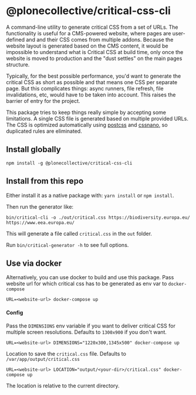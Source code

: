 # @plonecollective/critical-css-cli

A command-line utility to generate critical CSS from a set of URLs. The
functionality is useful for a CMS-powered website, where pages are user-defined
and and their CSS comes from multiple addons. Because the website layout is
generated based on the CMS content, it would be impossible to understand what
is Critical CSS at build time, only once the website is moved to production and
the "dust settles" on the main pages structure.

Typically, for the best possible performance, you'd want to generate the
critical CSS as short as possible and that means one CSS per separate page.
But this complicates things: async runners, file refresh, file invalidations,
etc, would have to be taken into account. This raises the barrier of entry for
the project.

This package tries to keep things really simple by accepting some limitations.
A single CSS file is generated based on multiple provided URLs. The CSS is
optimized automatically using [postcss](https://postcss.org/) and
[cssnano](https://cssnano.co/), so duplicated rules are eliminated.

## Install globally

```
npm install -g @plonecollective/critical-css-cli
```

## Install from this repo

Either install it as a native package with: `yarn install` or `npm install`.

Then run the generator like:

```
bin/critical-cli -o ./out/critical.css https://biodiversity.europa.eu/ https://www.eea.europa.eu/
```

This will generate a file called `critical.css` in the `out` folder.

Run `bin/critical-generator -h` to see full options.

## Use via docker

Alternatively, you can use docker to build and use this package. Pass website
url for which critical css has to be generated as env var to `docker-compose`

```
URL=<website-url> docker-compose up
```

#### Config

Pass the `DIMENSIONS` env variable if you want to deliver critical CSS for multiple screen resolutions. Defaults to `1300x900` if you don't want.

```
URL=<website-url> DIMENSIONS="1220x300,1345x500" docker-compose up
```

Location to save the `critical.css` file. Defaults to
`/var/app/output/critical.css`

```
URL=<website-url> LOCATION="output/<your-dir>/critical.css" docker-compose up
```

The location is relative to the current directory.
